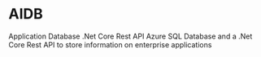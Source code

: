 # AIDB
Application Database .Net Core Rest API
Azure SQL Database and a .Net Core Rest API to store information on enterprise applications
